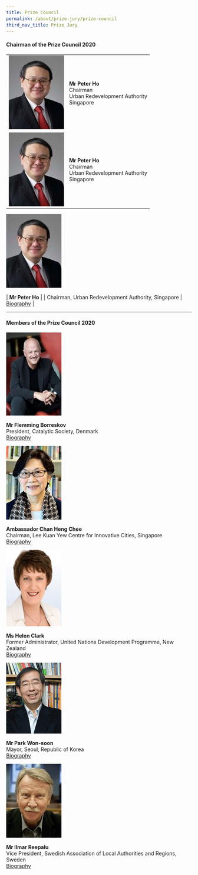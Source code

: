 ```yaml
---
title: Prize Council
permalink: /about/prize-jury/prize-council
third_nav_title: Prize Jury
---
```


#### **Chairman of the Prize Council 2020**

<table style="width: 100%;" border="0" cellpadding="5px">
<tbody>
<tr>
<td style="width: 150px;"><img src="/images/jury/peter-ho.jpg" alt="Peter Ho" /></td>
<td><strong>Mr Peter Ho</strong><br />Chairman<br />Urban Redevelopment Authority<br />Singapore</td>
</tr>
<tr>
<td><img src="/images/jury/peter-ho.jpg" alt="Peter Ho" /></td>
<td><strong>Mr Peter Ho</strong><br />Chairman<br />Urban Redevelopment Authority<br />Singapore</td>
</tr>
</tbody>
</table>

<div style="width:150px"><img src="/images/jury/peter-ho.jpg" alt="Peter Ho" /></div>

| **Mr Peter Ho** |
| Chairman, Urban Redevelopment Authority, Singapore | [Biography](/about/prize-jury/prize-council/peter-ho/) |

---

#### **Members of the Prize Council 2020**

<div style="width:150px"><img src="/images/jury/flemming-borreskov.jpg" alt="Flemming Borreskov" /></div>

**Mr Flemming Borreskov**<br> 
President, Catalytic Society, Denmark<br> 
[Biography](www.google.com)

<div style="width:150px"><img src="/images/jury/chan-heng-chee.jpg" alt="Chan Heng Chee" /></div>

**Ambassador Chan Heng Chee**<br> 
Chairman, Lee Kuan Yew Centre for Innovative Cities, Singapore<br> 
[Biography](www.google.com)<br>

<div style="width:150px"><img src="/images/jury/helen-clark.jpg" alt="Helen Clark" /></div>

**Ms Helen Clark**<br> 
Former Administrator, United Nations Development Programme, New Zealand<br> 
[Biography](www.google.com)<br>

<div style="width:150px"><img src="/images/jury/park-won-soon.png" alt="Park Won-soon" /></div>

**Mr Park Won-soon**<br> 
Mayor, Seoul, Republic of Korea<br> 
[Biography](www.google.com)<br>

<div style="width:150px"><img src="/images/jury/ilmar-reepalu.jpg" alt="Ilmar Reepalu" /></div>

**Mr Ilmar Reepalu**<br> 
Vice President, Swedish Association of Local Authorities and Regions, Sweden<br> 
[Biography](www.google.com)<br>
